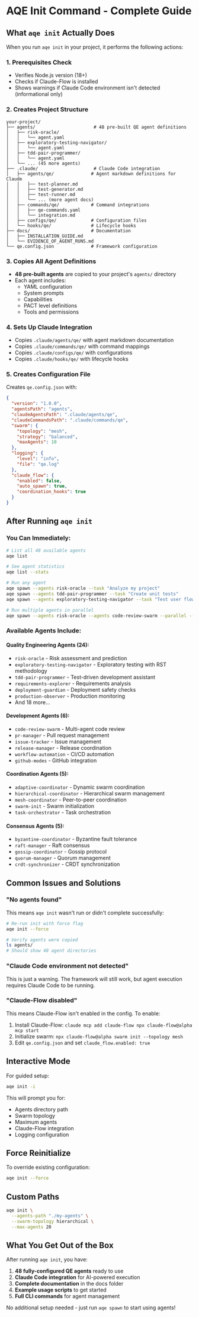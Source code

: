 # AQE Init Command - Complete Guide

## What `aqe init` Actually Does

When you run `aqe init` in your project, it performs the following actions:

### 1. Prerequisites Check
- Verifies Node.js version (18+)
- Checks if Claude-Flow is installed
- Shows warnings if Claude Code environment isn't detected (informational only)

### 2. Creates Project Structure
```
your-project/
├── agents/                      # 48 pre-built QE agent definitions
│   ├── risk-oracle/
│   │   └── agent.yaml
│   ├── exploratory-testing-navigator/
│   │   └── agent.yaml
│   ├── tdd-pair-programmer/
│   │   └── agent.yaml
│   └── ... (45 more agents)
├── .claude/                     # Claude Code integration
│   ├── agents/qe/              # Agent markdown definitions for Claude
│   │   ├── test-planner.md
│   │   ├── test-generator.md
│   │   ├── test-runner.md
│   │   └── ... (more agent docs)
│   ├── commands/qe/            # Command integrations
│   │   ├── qe-commands.yaml
│   │   └── integration.md
│   ├── configs/qe/             # Configuration files
│   └── hooks/qe/               # Lifecycle hooks
├── docs/                       # Documentation
│   ├── INSTALLATION_GUIDE.md
│   └── EVIDENCE_OF_AGENT_RUNS.md
└── qe.config.json              # Framework configuration
```

### 3. Copies All Agent Definitions
- **48 pre-built agents** are copied to your project's `agents/` directory
- Each agent includes:
  - YAML configuration
  - System prompts
  - Capabilities
  - PACT level definitions
  - Tools and permissions

### 4. Sets Up Claude Integration
- Copies `.claude/agents/qe/` with agent markdown documentation
- Copies `.claude/commands/qe/` with command mappings
- Copies `.claude/configs/qe/` with configurations
- Copies `.claude/hooks/qe/` with lifecycle hooks

### 5. Creates Configuration File
Creates `qe.config.json` with:
```json
{
  "version": "1.0.0",
  "agentsPath": "agents",
  "claudeAgentsPath": ".claude/agents/qe",
  "claudeCommandsPath": ".claude/commands/qe",
  "swarm": {
    "topology": "mesh",
    "strategy": "balanced",
    "maxAgents": 10
  },
  "logging": {
    "level": "info",
    "file": "qe.log"
  },
  "claude_flow": {
    "enabled": false,
    "auto_spawn": true,
    "coordination_hooks": true
  }
}
```

## After Running `aqe init`

### You Can Immediately:
```bash
# List all 48 available agents
aqe list

# See agent statistics
aqe list --stats

# Run any agent
aqe spawn --agents risk-oracle --task "Analyze my project"
aqe spawn --agents tdd-pair-programmer --task "Create unit tests"
aqe spawn --agents exploratory-testing-navigator --task "Test user flows"

# Run multiple agents in parallel
aqe spawn --agents risk-oracle --agents code-review-swarm --parallel --task "Complete analysis"
```

### Available Agents Include:

#### Quality Engineering Agents (24):
- `risk-oracle` - Risk assessment and prediction
- `exploratory-testing-navigator` - Exploratory testing with RST methodology
- `tdd-pair-programmer` - Test-driven development assistant
- `requirements-explorer` - Requirements analysis
- `deployment-guardian` - Deployment safety checks
- `production-observer` - Production monitoring
- And 18 more...

#### Development Agents (6):
- `code-review-swarm` - Multi-agent code review
- `pr-manager` - Pull request management
- `issue-tracker` - Issue management
- `release-manager` - Release coordination
- `workflow-automation` - CI/CD automation
- `github-modes` - GitHub integration

#### Coordination Agents (5):
- `adaptive-coordinator` - Dynamic swarm coordination
- `hierarchical-coordinator` - Hierarchical swarm management
- `mesh-coordinator` - Peer-to-peer coordination
- `swarm-init` - Swarm initialization
- `task-orchestrator` - Task orchestration

#### Consensus Agents (5):
- `byzantine-coordinator` - Byzantine fault tolerance
- `raft-manager` - Raft consensus
- `gossip-coordinator` - Gossip protocol
- `quorum-manager` - Quorum management
- `crdt-synchronizer` - CRDT synchronization

## Common Issues and Solutions

### "No agents found"
This means `aqe init` wasn't run or didn't complete successfully:
```bash
# Re-run init with force flag
aqe init --force

# Verify agents were copied
ls agents/
# Should show 48 agent directories
```

### "Claude Code environment not detected"
This is just a warning. The framework will still work, but agent execution requires Claude Code to be running.

### "Claude-Flow disabled"
This means Claude-Flow isn't enabled in the config. To enable:
1. Install Claude-Flow: `claude mcp add claude-flow npx claude-flow@alpha mcp start`
2. Initialize swarm: `npx claude-flow@alpha swarm init --topology mesh`
3. Edit `qe.config.json` and set `claude_flow.enabled: true`

## Interactive Mode
For guided setup:
```bash
aqe init -i
```
This will prompt you for:
- Agents directory path
- Swarm topology
- Maximum agents
- Claude-Flow integration
- Logging configuration

## Force Reinitialize
To override existing configuration:
```bash
aqe init --force
```

## Custom Paths
```bash
aqe init \
  --agents-path "./my-agents" \
  --swarm-topology hierarchical \
  --max-agents 20
```

## What You Get Out of the Box

After running `aqe init`, you have:
1. **48 fully-configured QE agents** ready to use
2. **Claude Code integration** for AI-powered execution
3. **Complete documentation** in the docs folder
4. **Example usage scripts** to get started
5. **Full CLI commands** for agent management

No additional setup needed - just run `aqe spawn` to start using agents!